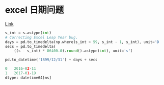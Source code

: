 
# excel 日期问题

[Link](https://www.edureka.co/community/207831/convert-column-excel-format-ddddd-tttt-datetime-using-pandas ":)")

```py
s_int = s.astype(int)
# Correcting Excel Leap Year bug.
days = pd.to_timedelta(np.where(s_int > 59, s_int - 1, s_int), unit='D')
secs = pd.to_timedelta(
    ((s - s_int) * 86400.0).round().astype(int), unit='s')

pd.to_datetime('1899/12/31') + days + secs

0   2016-02-11
1   2017-01-19
dtype: datetime64[ns]

```

